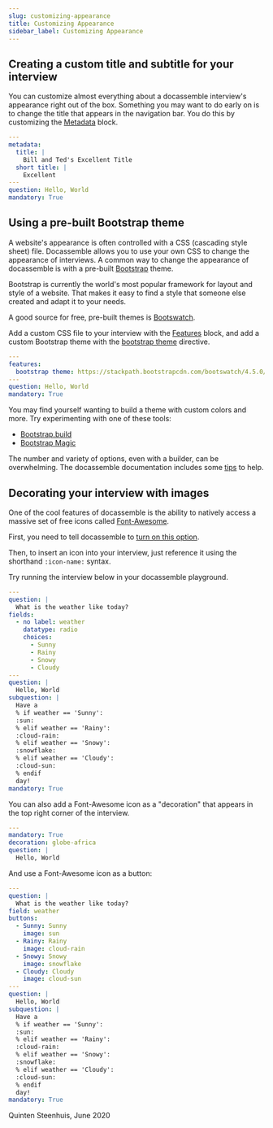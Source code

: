 ```yaml
---
slug: customizing-appearance
title: Customizing Appearance
sidebar_label: Customizing Appearance
---
```


## Creating a custom title and subtitle for your interview

You can customize almost everything about a docassemble interview's
appearance right out of the box. Something you may want to do early on
is to change the title that appears in the navigation bar. You do this
by customizing the [Metadata](https://docassemble.org/docs/initial.html#metadata)
block.

```yaml
---
metadata:
  title: |
    Bill and Ted's Excellent Title
  short title: |
    Excellent  
---
question: Hello, World
mandatory: True
```

## Using a pre-built Bootstrap theme

A website's appearance is often controlled with a CSS (cascading style sheet)
file. Docassemble allows you to use your own CSS to change the appearance of
interviews. A common way to change the appearance of docassemble is with a
pre-built [Bootstrap](https://getbootstrap.com/) theme.

Bootstrap is currently the world's most popular framework for layout and style
of a website. That makes it easy to find a style that someone else created and
adapt it to your needs.

A good source for free, pre-built themes is [Bootswatch](https://www.bootstrapcdn.com/bootswatch/).

Add a custom CSS file to your interview with the
[Features](https://docassemble.org/docs/initial.html#javascript) block, and add
a custom Bootstrap theme with the [bootstrap
theme](https://docassemble.org/docs/initial.html#bootstrap%20theme) directive.

```yaml
---
features:
  bootstrap theme: https://stackpath.bootstrapcdn.com/bootswatch/4.5.0/cerulean/bootstrap.min.css
---
question: Hello, World
mandatory: True
```

You may find yourself wanting to build a theme with custom colors and more. Try experimenting
with one of these tools:

* [Bootstrap.build](https://bootstrap.build/)
* [Bootstrap Magic](https://pikock.github.io/bootstrap-magic/)

The number and variety of options, even with a builder, can be overwhelming. The
docassemble documentation includes some
[tips](https://docassemble.org/docs/config.html#bootstrap%20theme) to help.

## Decorating your interview with images

One of the cool features of docassemble is the ability to natively
access a massive set of free icons called [Font-Awesome](https://fontawesome.com/icons?d=gallery&m=free).

First, you need to tell docassemble to [turn on this
option](https://docassemble.org/docs/config.html#default%20icons).

Then, to insert an icon into your interview, just reference it using the shorthand
`:icon-name:` syntax.

Try running the interview below in your docassemble playground.

```yaml
---
question: |
  What is the weather like today?
fields:
  - no label: weather
    datatype: radio
    choices:
      - Sunny
      - Rainy
      - Snowy
      - Cloudy
---
question: |
  Hello, World
subquestion: |
  Have a 
  % if weather == 'Sunny':
  :sun:
  % elif weather == 'Rainy':
  :cloud-rain:
  % elif weather == 'Snowy':
  :snowflake:
  % elif weather == 'Cloudy':
  :cloud-sun:
  % endif
  day!
mandatory: True
```

You can also add a Font-Awesome icon as a "decoration" that appears in the 
top right corner of the interview.

```yaml
---
mandatory: True
decoration: globe-africa
question: |
  Hello, World
```

And use a Font-Awesome icon as a button:

```yaml
---
question: |
  What is the weather like today?
field: weather
buttons:
  - Sunny: Sunny
    image: sun
  - Rainy: Rainy
    image: cloud-rain
  - Snowy: Snowy
    image: snowflake
  - Cloudy: Cloudy
    image: cloud-sun
---
question: |
  Hello, World
subquestion: |
  Have a 
  % if weather == 'Sunny':
  :sun:
  % elif weather == 'Rainy':
  :cloud-rain:
  % elif weather == 'Snowy':
  :snowflake:
  % elif weather == 'Cloudy':
  :cloud-sun:
  % endif
  day!
mandatory: True
```

Quinten Steenhuis, June 2020